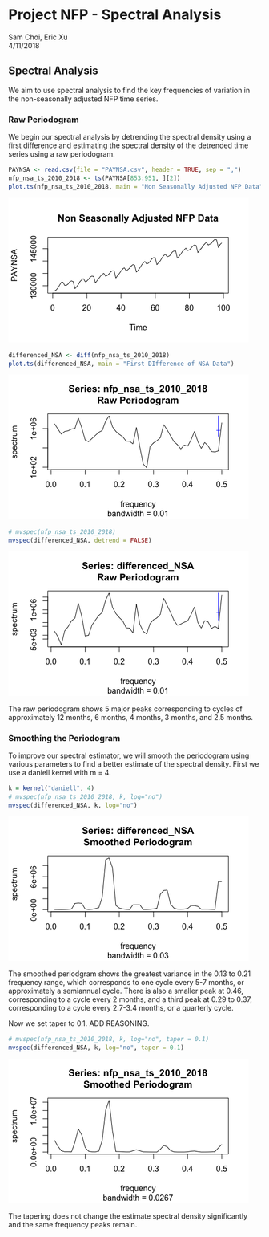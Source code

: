 # Project NFP - Spectral Analysis
Sam Choi, Eric Xu  
4/11/2018  



## Spectral Analysis

We aim to use spectral analysis to find the key frequencies of variation in the non-seasonally adjusted NFP time series.

### Raw Periodogram

We begin our spectral analysis by detrending the spectral density using a first difference and estimating the spectral density of the detrended time series using a raw periodogram.


```r
PAYNSA <- read.csv(file = "PAYNSA.csv", header = TRUE, sep = ",")
nfp_nsa_ts_2010_2018 <- ts(PAYNSA[853:951, ][2])
plot.ts(nfp_nsa_ts_2010_2018, main = "Non Seasonally Adjusted NFP Data")
```

![](project-nfp-spectral_files/figure-html/periodogram-1.png)<!-- -->

```r
differenced_NSA <- diff(nfp_nsa_ts_2010_2018)
plot.ts(differenced_NSA, main = "First DIfference of NSA Data")
```

![](project-nfp-spectral_files/figure-html/periodogram-2.png)<!-- -->

```r
# mvspec(nfp_nsa_ts_2010_2018)
mvspec(differenced_NSA, detrend = FALSE)
```

![](project-nfp-spectral_files/figure-html/periodogram-3.png)<!-- -->

The raw periodogram shows 5 major peaks corresponding to cycles of approximately 12 months, 6 months, 4 months, 3 months, and 2.5 months.

### Smoothing the Periodogram

To improve our spectral estimator, we will smooth the periodogram using various parameters to find a better estimate of the spectral density. First we use a daniell kernel with m = 4.


```r
k = kernel("daniell", 4)
# mvspec(nfp_nsa_ts_2010_2018, k, log="no")
mvspec(differenced_NSA, k, log="no")
```

![](project-nfp-spectral_files/figure-html/smooth-1.png)<!-- -->

The smoothed periodgram shows the greatest variance in the 0.13 to 0.21 frequency range, which corresponds to one cycle every 5-7 months, or approximately a semiannual cycle. There is also a smaller peak at 0.46, corresponding to a cycle every 2 months, and a third peak at 0.29 to 0.37, corresponding to a cycle every 2.7-3.4 months, or a quarterly cycle.

Now we set taper to 0.1. ADD REASONING.


```r
# mvspec(nfp_nsa_ts_2010_2018, k, log="no", taper = 0.1)
mvspec(differenced_NSA, k, log="no", taper = 0.1)
```

![](project-nfp-spectral_files/figure-html/taper-1.png)<!-- -->

The tapering does not change the estimate spectral density significantly and the same frequency peaks remain.
